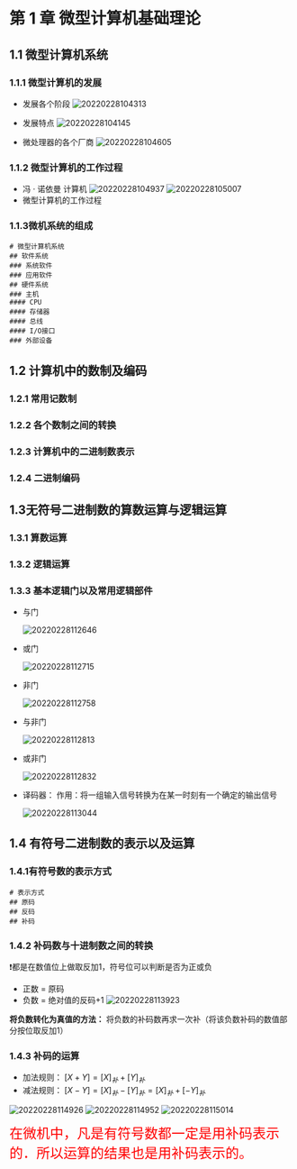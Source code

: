 # 第 1 章 微型计算机基础理论
## 1.1 微型计算机系统
### 1.1.1 微型计算机的发展
- 发展各个阶段
![20220228104313](https://cdn.jsdelivr.net/gh/NEUQer-xing/Markdown_images/images/20220228104313.png)
- 发展特点
![20220228104145](https://cdn.jsdelivr.net/gh/NEUQer-xing/Markdown_images/images/20220228104145.png)

- 微处理器的各个厂商
![20220228104605](https://cdn.jsdelivr.net/gh/NEUQer-xing/Markdown_images/images/20220228104605.png)

### 1.1.2 微型计算机的工作过程
- 冯 · 诺依曼 计算机
![20220228104937](https://cdn.jsdelivr.net/gh/NEUQer-xing/Markdown_images/images/20220228104937.png)
![20220228105007](https://cdn.jsdelivr.net/gh/NEUQer-xing/Markdown_images/images/20220228105007.png)
- 微型计算机的工作过程

### 1.1.3微机系统的组成
```markmap
# 微型计算机系统
## 软件系统
### 系统软件
### 应用软件
## 硬件系统
### 主机
#### CPU
#### 存储器
#### 总线
#### I/O接口
### 外部设备
```
## 1.2 计算机中的数制及编码
### 1.2.1 常用记数制
### 1.2.2 各个数制之间的转换
### 1.2.3 计算机中的二进制数表示
### 1.2.4 二进制编码

## 1.3无符号二进制数的算数运算与逻辑运算
### 1.3.1 算数运算
### 1.3.2 逻辑运算
### 1.3.3 基本逻辑门以及常用逻辑部件
- 与门

    ![20220228112646](https://cdn.jsdelivr.net/gh/NEUQer-xing/Markdown_images/images/20220228112646.png)
- 或门
  
  ![20220228112715](https://cdn.jsdelivr.net/gh/NEUQer-xing/Markdown_images/images/20220228112715.png)
- 非门
  
  ![20220228112758](https://cdn.jsdelivr.net/gh/NEUQer-xing/Markdown_images/images/20220228112758.png)
- 与非门
  
  ![20220228112813](https://cdn.jsdelivr.net/gh/NEUQer-xing/Markdown_images/images/20220228112813.png)
- 或非门
    
    ![20220228112832](https://cdn.jsdelivr.net/gh/NEUQer-xing/Markdown_images/images/20220228112832.png)
- 译码器：
    作用：将一组输入信号转换为在某一时刻有一个确定的输出信号
    
    ![20220228113044](https://cdn.jsdelivr.net/gh/NEUQer-xing/Markdown_images/images/20220228113044.png)
## 1.4 有符号二进制数的表示以及运算
### 1.4.1有符号数的表示方式
```markmap
# 表示方式
## 原码
## 反码
## 补码
```
### 1.4.2 补码数与十进制数之间的转换
❗都是在数值位上做取反加1，符号位可以判断是否为正或负

- 正数 = 原码
- 负数 = 绝对值的反码+1
![20220228113923](https://cdn.jsdelivr.net/gh/NEUQer-xing/Markdown_images/images/20220228113923.png)

**将负数转化为真值的方法：**
将负数的补码数再求一次补（将该负数补码的数值部分按位取反加1）

### 1.4.3 补码的运算

- 加法规则： $[X+Y]=[X]_补+[Y]_补$
- 减法规则： $[X-Y]=[X]_补-[Y]_补=[X]_补+[-Y]_补$

![20220228114926](https://cdn.jsdelivr.net/gh/NEUQer-xing/Markdown_images/images/20220228114926.png)
![20220228114952](https://cdn.jsdelivr.net/gh/NEUQer-xing/Markdown_images/images/20220228114952.png)
![20220228115014](https://cdn.jsdelivr.net/gh/NEUQer-xing/Markdown_images/images/20220228115014.png)

<font face = "楷体" size = 5 color = red >在微机中，凡是有符号数都一定是用补码表示的．所以运算的结果也是用补码表示的。</font>
